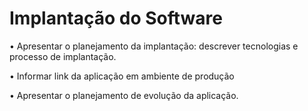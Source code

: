 # Implantação do Software

•	Apresentar o planejamento da implantação: descrever tecnologias e processo de implantação.

•	Informar link da aplicação em ambiente de produção

•	Apresentar o planejamento de evolução da aplicação.
